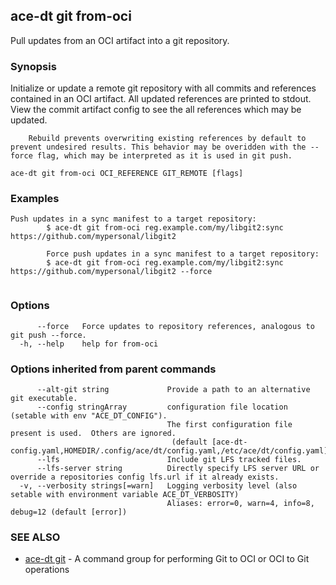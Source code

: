 ## ace-dt git from-oci

Pull updates from an OCI artifact into a git repository.

### Synopsis

Initialize or update a remote git repository with all commits and references contained in an OCI artifact. All updated references are printed to stdout. View the commit artifact config to see the all references which may be updated.

		Rebuild prevents overwriting existing references by default to prevent undesired results. This behavior may be overidden with the --force flag, which may be interpreted as it is used in git push.
		

```
ace-dt git from-oci OCI_REFERENCE GIT_REMOTE [flags]
```

### Examples

```
Push updates in a sync manifest to a target repository:
		$ ace-dt git from-oci reg.example.com/my/libgit2:sync https://github.com/mypersonal/libgit2
		
		Force push updates in a sync manifest to a target repository:
		$ ace-dt git from-oci reg.example.com/my/libgit2:sync https://github.com/mypersonal/libgit2 --force
		
```

### Options

```
      --force   Force updates to repository references, analogous to git push --force.
  -h, --help    help for from-oci
```

### Options inherited from parent commands

```
      --alt-git string             Provide a path to an alternative git executable.
      --config stringArray         configuration file location (setable with env "ACE_DT_CONFIG").
                                   The first configuration file present is used.  Others are ignored.
                                    (default [ace-dt-config.yaml,HOMEDIR/.config/ace/dt/config.yaml,/etc/ace/dt/config.yaml])
      --lfs                        Include git LFS tracked files.
      --lfs-server string          Directly specify LFS server URL or override a repositories config lfs.url if it already exists.
  -v, --verbosity strings[=warn]   Logging verbosity level (also setable with environment variable ACE_DT_VERBOSITY)
                                   Aliases: error=0, warn=4, info=8, debug=12 (default [error])
```

### SEE ALSO

* [ace-dt git](ace-dt_git.md)	 - A command group for performing Git to OCI or OCI to Git operations

